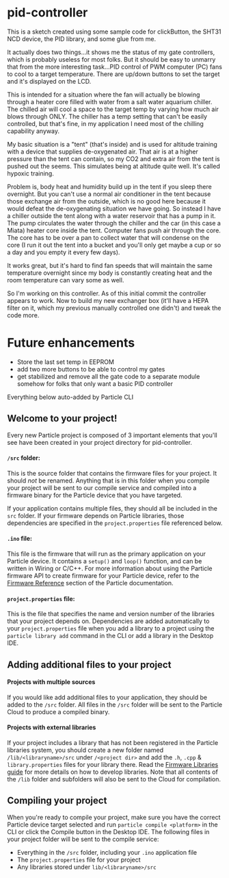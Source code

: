 # pid-controller

This is a sketch created using some sample code for clickButton, the SHT31 NCD device, the PID library, and some glue from me.

It actually does two things...it shows me the status of my gate controllers, which is probably useless for most folks.  But it 
should be easy to unmarry that from the more interesting task...PID control of PWM computer (PC) fans to cool to a target
temperature.  There are up/down buttons to set the target and it's displayed on the LCD. 

This is intended for a situation where the fan will actually be blowing through a heater core filled with water from a salt
water aquarium chiller. The chilled air will cool a space to the target temp by varying how much air blows through ONLY. The
chiller has a temp setting that can't be easily controlled, but that's fine, in my application I need most of the chilling
capability anyway.

My basic situation is a "tent" (that's inside) and is used for altitude training with a device that supplies de-oxygenated air.
That air is at a higher pressure than the tent can contain, so my CO2 and extra air from the tent is pushed out the seems. 
This simulates being at altitude quite well.  It's called hypoxic training.

Problem is, body heat and humidity build up in the tent if you sleep there overnight.  But you can't use a normal air conditioner
in the tent because those exchange air from the outside, which is no good here because it would defeat the de-oxygenating 
situation we have going.  So instead I have a chiller outside the tent along with a water reservoir that has a pump in it. The pump
circulates the water through the chiller and the car (in this case a Miata) heater core inside the tent.  Computer fans push
air through the core.  The core has to be over a pan to collect water that will condense on the core (I run it out the tent into
a bucket and you'll only get maybe a cup or so a day and you empty it every few days). 

It works great, but it's hard to find fan speeds that will maintain the same temperature overnight since my body is constantly
creating heat and the room temperature can vary some as well.

So I'm working on this controller.  As of this initial commit the controller appears to work.  Now to build my new exchanger
box (it'll have a HEPA filter on it, which my previous manually controlled one didn't) and tweak the code more.

# Future enhancements

- Store the last set temp in EEPROM
- add two more buttons to be able to control my gates
- get stabilized and remove all the gate code to a separate module somehow for folks that only want a basic PID controller


Everything below auto-added by Particle CLI

## Welcome to your project!

Every new Particle project is composed of 3 important elements that you'll see have been created in your project directory for pid-controller.

#### ```/src``` folder:  
This is the source folder that contains the firmware files for your project. It should *not* be renamed. 
Anything that is in this folder when you compile your project will be sent to our compile service and compiled into a firmware binary for the Particle device that you have targeted.

If your application contains multiple files, they should all be included in the `src` folder. If your firmware depends on Particle libraries, those dependencies are specified in the `project.properties` file referenced below.

#### ```.ino``` file:
This file is the firmware that will run as the primary application on your Particle device. It contains a `setup()` and `loop()` function, and can be written in Wiring or C/C++. For more information about using the Particle firmware API to create firmware for your Particle device, refer to the [Firmware Reference](https://docs.particle.io/reference/firmware/) section of the Particle documentation.

#### ```project.properties``` file:  
This is the file that specifies the name and version number of the libraries that your project depends on. Dependencies are added automatically to your `project.properties` file when you add a library to a project using the `particle library add` command in the CLI or add a library in the Desktop IDE.

## Adding additional files to your project

#### Projects with multiple sources
If you would like add additional files to your application, they should be added to the `/src` folder. All files in the `/src` folder will be sent to the Particle Cloud to produce a compiled binary.

#### Projects with external libraries
If your project includes a library that has not been registered in the Particle libraries system, you should create a new folder named `/lib/<libraryname>/src` under `/<project dir>` and add the `.h`, `.cpp` & `library.properties` files for your library there. Read the [Firmware Libraries guide](https://docs.particle.io/guide/tools-and-features/libraries/) for more details on how to develop libraries. Note that all contents of the `/lib` folder and subfolders will also be sent to the Cloud for compilation.

## Compiling your project

When you're ready to compile your project, make sure you have the correct Particle device target selected and run `particle compile <platform>` in the CLI or click the Compile button in the Desktop IDE. The following files in your project folder will be sent to the compile service:

- Everything in the `/src` folder, including your `.ino` application file
- The `project.properties` file for your project
- Any libraries stored under `lib/<libraryname>/src`
